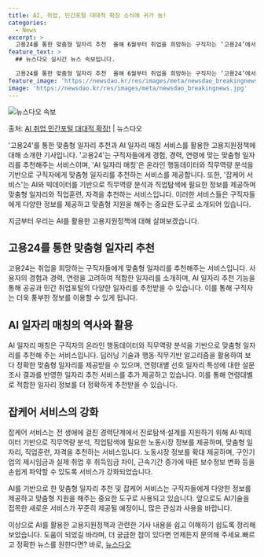 ```yaml
---
title: AI, 취업, 민간포털 대대적 확장 소식에 귀가 놈!
categories:
  - News
excerpt: >
  고용24를 통한 맞춤형 일자리 추천  올해 6월부터 취업을 희망하는 구직자는 ‘고용24’에서 자신의 경험과 …
feature_text: >
  ## 뉴스다오 실시간 뉴스 속보입니다.

  고용24를 통한 맞춤형 일자리 추천  올해 6월부터 취업을 희망하는 구직자는 ‘고용24’에서 자신의 경험과 …
feature_image: 'https://newsdao.kr/res/images/meta/newsdao_breakingnews.jpg'
image: 'https://newsdao.kr/res/images/meta/newsdao_breakingnews.jpg'
---
```


![뉴스다오 속보](https://newsdao.kr/res/images/meta/newsdao_breakingnews.jpg)

<p>출처: <a href="https://newsdao.kr/4090" rel="dofollow">AI 취업 민간포털 대대적 확장!</a> | 뉴스다오</p>

'고용24'를 통한 맞춤형 일자리 추천과 AI 일자리 매칭 서비스를 활용한 고용지원정책에 대해 소개한 기사입니다. '고용24'는 구직자들에게 경험, 경력, 연령에 맞는 맞춤형 일자리를 추천해주는 서비스이며, 'AI 일자리 매칭'은 온라인 행동데이터와 직무역량 분석을 기반으로 구직자에게 맞춤형 일자리를 추천하는 서비스를 제공합니다. 또한, '잡케어 서비스'는 AI와 빅데이터를 기반으로 직무역량 분석과 직업탐색에 필요한 정보를 제공하며 맞춤형 일자리와 직업훈련, 자격을 추천하는 서비스입니다. 이러한 서비스들은 구직자들에게 다양한 정보를 제공하고 맞춤형 지원을 해주는 중요한 도구로 소개되어 있습니다.

지금부터 우리는 AI를 활용한 고용지원정책에 대해 살펴보겠습니다.

## 고용24를 통한 맞춤형 일자리 추천
고용24는 취업을 희망하는 구직자들에게 맞춤형 일자리를 추천해주는 서비스입니다. 사용자의 경험과 경력, 연령을 고려하여 적합한 일자리를 소개하며, AI 일자리 추천 기능을 통해 공공과 민간 취업포털의 다양한 일자리를 추천받을 수 있습니다. 이를 통해 구직자는 더욱 풍부한 정보를 이용할 수 있게 됩니다.

## AI 일자리 매칭의 역사와 활용
AI 일자리 매칭은 구직자의 온라인 행동데이터와 직무역량 분석을 기반으로 맞춤형 일자리를 추천해 주는 서비스입니다. 딥러닝 기술과 행동·직무기반 알고리즘을 활용하여 보다 정확한 맞춤형 일자리를 제공받을 수 있으며, 연령대별 선호 일자리 특성에 대한 설문조사 결과를 반영한 일자리 추천 서비스를 추가 제공하고 있습니다. 이를 통해 연령대별로 적합한 일자리 정보를 더 정확하게 추천받을 수 있습니다.

## 잡케어 서비스의 강화
잡케어 서비스는 전 생애에 걸친 경력단계에서 진로탐색·설계를 지원하기 위해 AI·빅데이터 기반으로 직무역량 분석, 직업탐색에 필요한 노동시장 정보를 제공하며, 맞춤형 일자리, 직업훈련, 자격을 추천하는 서비스입니다. 노동시장 정보를 확대 제공하며, 구인기업의 제시임금과 실제 취업 후 취득임금 차이, 근속기간 증가에 따른 보수정보 변화 등을 손쉽게 파악할 수 있도록 서비스가 강화되었습니다.

AI를 기반으로 한 맞춤형 일자리 추천 및 잡케어 서비스는 구직자들에게 다양한 정보를 제공하고 맞춤형 지원을 해주는 중요한 도구로 사용되고 있습니다. 앞으로도 AI기술을 접목한 새로운 서비스가 꾸준히 제공될 예정이니, 많은 관심과 사용을 바랍니다.

이상으로 AI를 활용한 고용지원정책과 관련한 기사 내용을 쉽고 이해하기 쉽도록 정리해 보았습니다. 도움이 되었길 바라며, 더 궁금한 점이 있다면 언제든지 문의해 주세요.빠르고 정확한 뉴스를 원한다면? 바로, <a href="https://newsdao.kr" rel="dofollow">뉴스다오</a>


